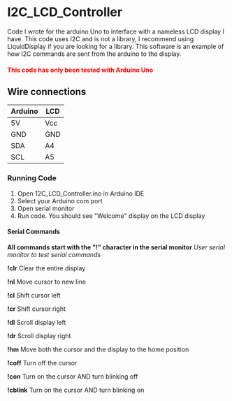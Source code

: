 # I2C_LCD_Controller

Code I wrote for the arduino Uno to interface with a nameless LCD display I have. This code uses I2C and is not a library, I recommend using LiquidDisplay if you are looking for a library.
This software is an example of how I2C commands are sent from the arduino to the display.

<h4 style="color:red">This code has only been tested with Arduino Uno</h4>

## Wire connections

| Arduino | LCD |
| ------- | --- |
| 5V      | Vcc |
| GND     | GND |
| SDA     | A4  |
| SCL     | A5  |

### Running Code

1. Open 12C_LCD_Controller.ino in Arduino IDE
2. Select your Arduino com port
3. Open serial monitor
4. Run code. You should see "Welcome" display on the LCD display

#### Serial Commands

**All commands start with the "!" character in the serial monitor**
_User serial monitor to test serial commands_

**!clr**
Clear the entire display

**!nl**
Move cursor to new line

**!cl**
Shift cursor left

**!cr**
Shift cursor right

**!dl**
Scroll display left

**!dr**
Scroll display right

**!hm**
Move both the cursor and the display to the home position

**!coff**
Turn off the cursor

**!con**
Turn on the cursor AND turn blinking off

**!cblink**
Turn on the cursor AND turn blinking on
